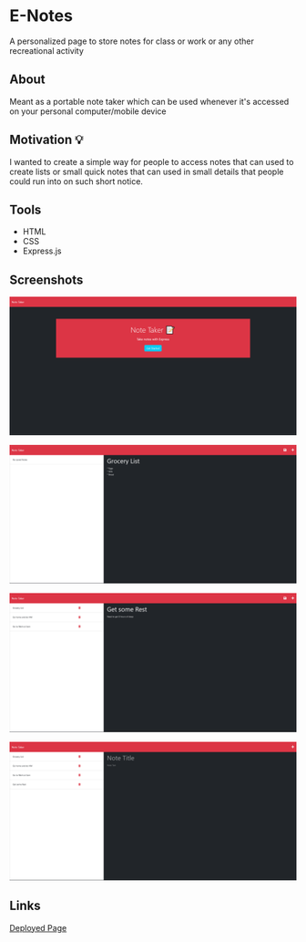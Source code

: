 # E-Notes
A personalized page to store notes for class or work or any other recreational activity

## About

Meant as a portable note taker which can be used whenever it's accessed on your personal computer/mobile device


## Motivation 💡

I wanted to create a simple way for people to access notes that can used to create lists or small quick notes that can used in small details that people could run into on such short notice.

## Tools 

- HTML
- CSS
- Express.js

## Screenshots 

![Main Page](images/Screenshot%202023-04-16%20at%2011-12-41%20Note%20Taker.png)

![Notes Page](images/Screenshot%202023-04-16%20at%2011-15-43%20Note%20Taker.png)

![Writing a note](images/Screenshot%202023-04-16%20at%2011-18-35%20Note%20Taker.png)

![Storing note](images/Screenshot%202023-04-16%20at%2011-18-42%20Note%20Taker.png)

## Links 

[Deployed Page](https://migeru27.github.io/E-Notes/)